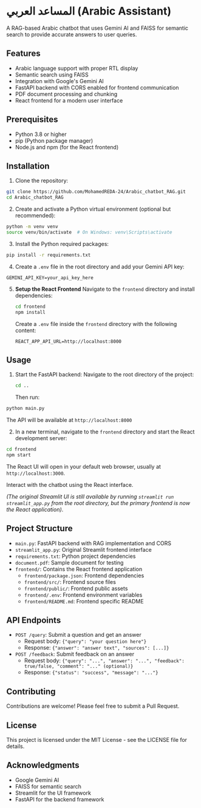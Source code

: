 # المساعد العربي (Arabic Assistant)

A RAG-based Arabic chatbot that uses Gemini AI and FAISS for semantic search to provide accurate answers to user queries.

## Features

- Arabic language support with proper RTL display
- Semantic search using FAISS
- Integration with Google's Gemini AI
- FastAPI backend with CORS enabled for frontend communication
- PDF document processing and chunking
- React frontend for a modern user interface

## Prerequisites

- Python 3.8 or higher
- pip (Python package manager)
- Node.js and npm (for the React frontend)

## Installation

1. Clone the repository:
```bash
git clone https://github.com/MohamedREDA-24/Arabic_chatbot_RAG.git
cd Arabic_chatbot_RAG
```

2. Create and activate a Python virtual environment (optional but recommended):
```bash
python -m venv venv
source venv/bin/activate  # On Windows: venv\Scripts\activate
```

3. Install the Python required packages:
```bash
pip install -r requirements.txt
```

4. Create a `.env` file in the root directory and add your Gemini API key:
```
GEMINI_API_KEY=your_api_key_here
```

5. **Setup the React Frontend**
   Navigate to the `frontend` directory and install dependencies:
   ```bash
   cd frontend
   npm install
   ```
   Create a `.env` file inside the `frontend` directory with the following content:
   ```
   REACT_APP_API_URL=http://localhost:8000
   ```

## Usage

1. Start the FastAPI backend:
   Navigate to the root directory of the project:
   ```bash
   cd ..
   ```
   Then run:
```bash
python main.py
```
The API will be available at `http://localhost:8000`

2. In a new terminal, navigate to the `frontend` directory and start the React development server:
```bash
cd frontend
npm start
```
The React UI will open in your default web browser, usually at `http://localhost:3000`.

Interact with the chatbot using the React interface.

*(The original Streamlit UI is still available by running `streamlit run streamlit_app.py` from the root directory, but the primary frontend is now the React application)*.

## Project Structure

- `main.py`: FastAPI backend with RAG implementation and CORS
- `streamlit_app.py`: Original Streamlit frontend interface
- `requirements.txt`: Python project dependencies
- `document.pdf`: Sample document for testing
- `frontend/`: Contains the React frontend application
  - `frontend/package.json`: Frontend dependencies
  - `frontend/src/`: Frontend source files
  - `frontend/public/`: Frontend public assets
  - `frontend/.env`: Frontend environment variables
  - `frontend/README.md`: Frontend specific README

## API Endpoints

- `POST /query`: Submit a question and get an answer
  - Request body: `{"query": "your question here"}`
  - Response: `{"answer": "answer text", "sources": [...]}`
- `POST /feedback`: Submit feedback on an answer
  - Request body: `{"query": "...", "answer": "...", "feedback": true/false, "comment": "..." (optional)}`
  - Response: `{"status": "success", "message": "..."}`

## Contributing

Contributions are welcome! Please feel free to submit a Pull Request.

## License

This project is licensed under the MIT License - see the LICENSE file for details.

## Acknowledgments

- Google Gemini AI
- FAISS for semantic search
- Streamlit for the UI framework
- FastAPI for the backend framework